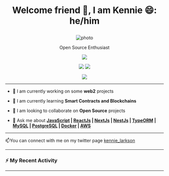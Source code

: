 <h1><p align="center">Welcome friend 👋, I am Kennie 😄: he/him</p></h1>
<p align="center"><img src="https://avatars.githubusercontent.com/u/32939546?v=4" alt="photo"/> </p>
<p align="center">Open Source Enthusiast</p></h3>
<p align="center"><img 
   src="https://github-readme-stats.vercel.app/api?username=kennie-larkson&show_icons=true&theme=tokyonight" 
/></p>
<p align="center"><img src="https://github-readme-stats.vercel.app/api/pin/?username=kennie-larkson&repo=LinkFree&show_owner=true"/>
<img src="https://github-readme-stats.vercel.app/api/pin/?username=kennie-larkson&repo=hacktoberfest-practice&show_owner=true"/><p>
<p align="center"><img 
   src="https://github-readme-stats.vercel.app/api/top-langs?username=kennie-larkson&layout=compact" 
/></p>

---
<ul>
   
  <p align="center"><li>🔭 I am currently working on some <strong>web2</strong> projects</li></p>
  <p align="center"><li>🌱 I am currently learning <strong>Smart Contracts and Blockchains</strong></li></p>
   <p align="center"><li>👯 I am looking to collaborate on <strong>Open Source</strong> projects</li></p>
   <p align="center"><li>💬 Ask me about <strong><a href="https://javascript.org">JavaScript</a> | <a href="https://react.org">ReactJs</a> | <a href="https://nextjs.org">NextJs</a> | <a href="https://nestjs.org">NestJs</a> | <a href="https://typeorm.io">TypeORM</a> | <a href="https://mysql.org">MySQL</a> | <a href="https://postgresql.org">PostgreSQL</a> | <a href="https://docker.org">Docker</a> | <a href="https://doc.aws.amazon.com">AWS</a></strong></li></p>
      
</ul>


---
📫You can connect with me on my twitter page <a href="https://twitter.com/kennie_larkson">kennie_larkson</a>

---

### :zap: My Recent Activity


          

---


<!--
**kennie-larkson/kennie-larkson** is a ✨ _special_ ✨ repository because its `README.md` (this file) appears on your GitHub profile.

Here are some ideas to get you started:

- 🔭 I’m currently working on ...
- 🌱 I’m currently learning ...
- 👯 I’m looking to collaborate on ...
- 🤔 I’m looking for help with ...
- 💬 Ask me about ...
- 📫 How to reach me: ...
- 😄 Pronouns: ...
- ⚡ Fun fact: ...
-->
